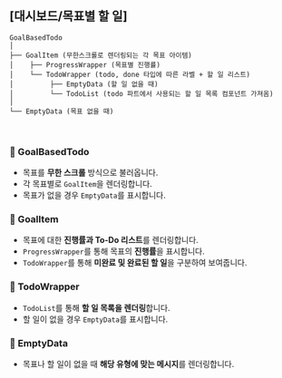 ## [대시보드/목표별 할 일]

```
GoalBasedTodo
│
├── GoalItem (무한스크롤로 렌더링되는 각 목표 아이템)
│    ├── ProgressWrapper (목표별 진행률)
│    └── TodoWrapper (todo, done 타입에 따른 라벨 + 할 일 리스트)
│         ├── EmptyData (할 일 없을 때)
│         └── TodoList (todo 파트에서 사용되는 할 일 목록 컴포넌트 가져옴)
│
└── EmptyData (목표 없을 때)
```

<br />

### 📍 GoalBasedTodo

- 목표를 **무한 스크롤** 방식으로 불러옵니다.
- 각 목표별로 `GoalItem`을 렌더링합니다.
- 목표가 없을 경우 `EmptyData`를 표시합니다.

### 📍 GoalItem

- 목표에 대한 **진행률과 To-Do 리스트**를 렌더링합니다.
- `ProgressWrapper`를 통해 목표의 **진행률**을 표시합니다.
- `TodoWrapper`를 통해 **미완료 및 완료된 할 일**을 구분하여 보여줍니다.

### 📍 TodoWrapper

- `TodoList`를 통해 **할 일 목록을 렌더링**합니다.
- 할 일이 없을 경우 `EmptyData`를 표시합니다.

### 📍 EmptyData

- 목표나 할 일이 없을 때 **해당 유형에 맞는 메시지**를 렌더링합니다.
